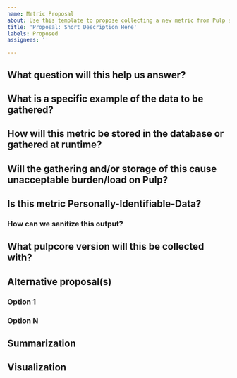 ```yaml
---
name: Metric Proposal
about: Use this template to propose collecting a new metric from Pulp systems.
title: 'Proposal: Short Description Here'
labels: Proposed
assignees: ''

---
```


## What question will this help us answer?

## What is a specific example of the data to be gathered?

## How will this metric be stored in the database or gathered at runtime?

## Will the gathering and/or storage of this cause unacceptable burden/load on Pulp?

## Is this metric Personally-Identifiable-Data?

### How can we sanitize this output?

## What pulpcore version will this be collected with?

## Alternative proposal(s)
### Option 1
### Option N

## Summarization

## Visualization
